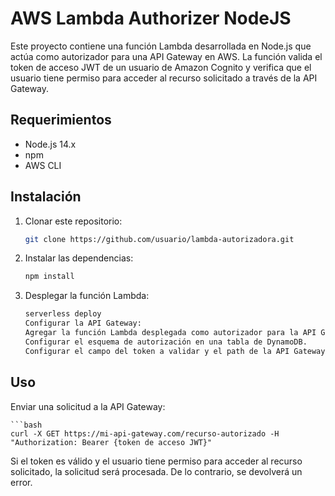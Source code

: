 # AWS Lambda Authorizer NodeJS

Este proyecto contiene una función Lambda desarrollada en Node.js que actúa como autorizador para una API Gateway en AWS. La función valida el token de acceso JWT de un usuario de Amazon Cognito y verifica que el usuario tiene permiso para acceder al recurso solicitado a través de la API Gateway.

## Requerimientos

- Node.js 14.x
- npm
- AWS CLI

## Instalación

1. Clonar este repositorio:

   ```bash
   git clone https://github.com/usuario/lambda-autorizadora.git

2. Instalar las dependencias:
    ```bash
    npm install

3. Desplegar la función Lambda:
    ```bash
    serverless deploy
    Configurar la API Gateway:
    Agregar la función Lambda desplegada como autorizador para la API Gateway en AWS.
    Configurar el esquema de autorización en una tabla de DynamoDB.
    Configurar el campo del token a validar y el path de la API Gateway que requiere autorización.

## Uso

Enviar una solicitud a la API Gateway:

    ```bash
    curl -X GET https://mi-api-gateway.com/recurso-autorizado -H "Authorization: Bearer {token de acceso JWT}"

Si el token es válido y el usuario tiene permiso para acceder al recurso solicitado, la solicitud será procesada. De lo contrario, se devolverá un error.